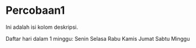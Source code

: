 # Percobaan1
Ini adalah isi kolom deskripsi.

Daftar hari dalam 1 minggu:
  Senin
  Selasa
  Rabu
  Kamis
  Jumat
  Sabtu
  Minggu
